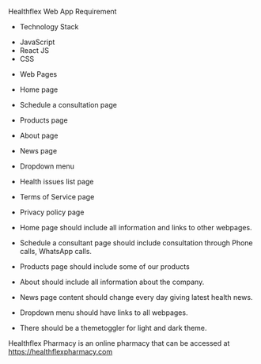 Healthflex Web App Requirement

* Technology Stack
- JavaScript
- React JS
- CSS

* Web Pages
- Home page
- Schedule a consultation page
- Products page
- About page
- News page
- Dropdown menu
- Health issues list page
- Terms of Service page
- Privacy policy page

- Home page should include all information and links to other webpages.
- Schedule a consultant page should include consultation through Phone calls, WhatsApp calls.
- Products page should include some of our products
- About should include all information about the company.
- News page content should change every day giving latest health news.
- Dropdown menu should have links to all webpages.
- There should be a themetoggler for light and dark theme.

Healthflex Pharmacy is an online pharmacy that can be accessed at https://healthflexpharmacy.com
